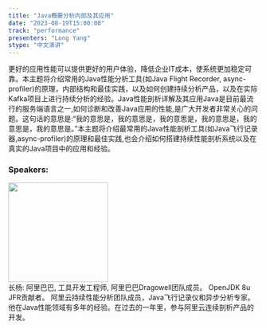 ```yaml
---
title: "Java概要分析内部及其应用"
date: "2023-08-19T15:00:00" 
track: "performance"
presenters: "Long Yang"
stype: "中文演讲"
---
```

更好的应用性能可以提供更好的用户体验，降低企业IT成本，使系统更加稳定可靠。本主题将介绍常用的Java性能分析工具(如Java Flight Recorder, async-profiler)的原理，内部结构和最佳实践，以及如何创建持续分析产品，以及在实际Kafka项目上进行持续分析的经验。Java性能剖析详解及其应用Java是目前最流行的服务端语言之一,如何诊断和改善Java应用的性能,是广大开发者非常关心的问题。这句话的意思是:“我的意思是，我的意思是，我的意思是，我的意思是，我的意思是，我的意思是。”本主题将介绍最常用的Java性能剖析工具(如Java飞行记录器,async-profiler)的原理和最佳实践,也会介绍如何搭建持续性能剖析系统以及在真实的Java项目中的应用和经验。
 ### Speakers: 
 <img src="https://img.bagevent.com/resource/20230616/1750208010.jpg" width="200" /><br>长杨: 阿里巴巴, 工具开发工程师, 阿里巴巴Dragowell团队成员。
OpenJDK 8u JFR贡献者。
阿里云持续性能分析团队成员，Java飞行记录仪和异步分析专家。
他在Java性能领域有多年的经验。在过去的一年里，参与阿里云连续剖析产品的开发。
 <br><br>
